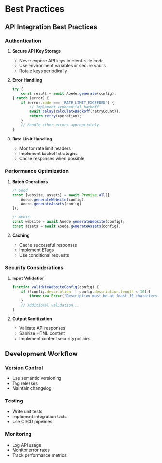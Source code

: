 # Best Practices

## API Integration Best Practices

### Authentication
1. **Secure API Key Storage**
   - Never expose API keys in client-side code
   - Use environment variables or secure vaults
   - Rotate keys periodically

2. **Error Handling**
   ```javascript
   try {
       const result = await Aoede.generate(config);
   } catch (error) {
       if (error.code === 'RATE_LIMIT_EXCEEDED') {
           // Implement exponential backoff
           await delay(calculateBackoff(retryCount));
           return retry(operation);
       }
       // Handle other errors appropriately
   }
   ```

3. **Rate Limit Handling**
   - Monitor rate limit headers
   - Implement backoff strategies
   - Cache responses when possible

### Performance Optimization

1. **Batch Operations**
   ```javascript
   // Good
   const [website, assets] = await Promise.all([
       Aoede.generateWebsite(config),
       Aoede.generateAssets(config)
   ]);

   // Avoid
   const website = await Aoede.generateWebsite(config);
   const assets = await Aoede.generateAssets(config);
   ```

2. **Caching**
   - Cache successful responses
   - Implement ETags
   - Use conditional requests

### Security Considerations

1. **Input Validation**
   ```javascript
   function validateWebsiteConfig(config) {
       if (!config.description || config.description.length < 10) {
           throw new Error('Description must be at least 10 characters');
       }
       // Additional validation...
   }
   ```

2. **Output Sanitization**
   - Validate API responses
   - Sanitize HTML content
   - Implement content security policies

## Development Workflow

### Version Control
- Use semantic versioning
- Tag releases
- Maintain changelog

### Testing
- Write unit tests
- Implement integration tests
- Use CI/CD pipelines

### Monitoring
- Log API usage
- Monitor error rates
- Track performance metrics
